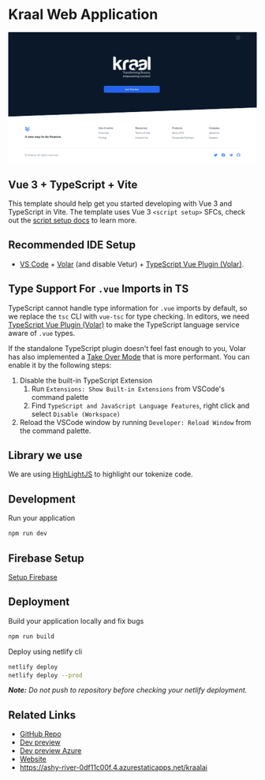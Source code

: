 # Kraal Web Application

![Preview](./public/assets/images/meta/facebook.png)

## Vue 3 + TypeScript + Vite

This template should help get you started developing with Vue 3 and TypeScript in Vite. The template uses Vue 3 `<script setup>` SFCs, check out the [script setup docs](https://v3.vuejs.org/api/sfc-script-setup.html#sfc-script-setup) to learn more.

## Recommended IDE Setup

- [VS Code](https://code.visualstudio.com/) + [Volar](https://marketplace.visualstudio.com/items?itemName=Vue.volar) (and disable Vetur) + [TypeScript Vue Plugin (Volar)](https://marketplace.visualstudio.com/items?itemName=Vue.vscode-typescript-vue-plugin).

## Type Support For `.vue` Imports in TS

TypeScript cannot handle type information for `.vue` imports by default, so we replace the `tsc` CLI with `vue-tsc` for type checking. In editors, we need [TypeScript Vue Plugin (Volar)](https://marketplace.visualstudio.com/items?itemName=Vue.vscode-typescript-vue-plugin) to make the TypeScript language service aware of `.vue` types.

If the standalone TypeScript plugin doesn't feel fast enough to you, Volar has also implemented a [Take Over Mode](https://github.com/johnsoncodehk/volar/discussions/471#discussioncomment-1361669) that is more performant. You can enable it by the following steps:

1. Disable the built-in TypeScript Extension
   1. Run `Extensions: Show Built-in Extensions` from VSCode's command palette
   2. Find `TypeScript and JavaScript Language Features`, right click and select `Disable (Workspace)`
2. Reload the VSCode window by running `Developer: Reload Window` from the command palette.

## Library we use

We are using [HighLightJS](https://highlightjs.readthedocs.io/en/latest/api.html#highlightall) to highlight our tokenize code.

## Development

Run your application

```bash
npm run dev
```

## Firebase Setup

[Setup Firebase](./src/firebase/FIREBASE.md)

## Deployment

Build your application locally and fix bugs

```bash
npm run build
```

Deploy using netlify cli

```bash
netlify deploy
netlify deploy --prod
```

***Note:** Do not push to repository before checking your netlify deployment.*

## Related Links

- [GitHub Repo](https://github.com/kraalai/app-frontend.git)
- [Dev preview](https://kraal-frontend.netlify.app)
- [Dev preview Azure](https://ashy-river-0df11c00f.4.azurestaticapps.net/)
- [Website](https://app.kraal.ai)
- <https://ashy-river-0df11c00f.4.azurestaticapps.net/kraalai>
